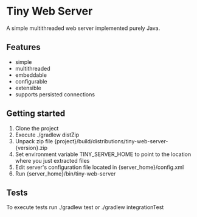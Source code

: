 Tiny Web Server
===============

A simple multithreaded web server implemented purely Java.
 
Features
--------
* simple
* multithreaded
* embeddable
* configurable
* extensible
* supports persisted connections

Getting started
---------------
1. Clone the project
2. Execute ./gradlew distZip
3. Unpack zip file {project}/build/distributions/tiny-web-server-{version}.zip
4. Set environment variable TINY_SERVER_HOME to point to the location where you just extracted files
5. Edit server's configuration file located in {server_home}/config.xml
6. Run {server_home}/bin/tiny-web-server

Tests
-----
To execute tests run ./gradlew test or ./gradlew integrationTest   
